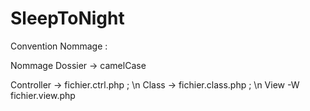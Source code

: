 # SleepToNight

Convention Nommage :

Nommage Dossier -> camelCase

Controller -> fichier.ctrl.php ; \n
Class -> fichier.class.php ; \n
View -W fichier.view.php
